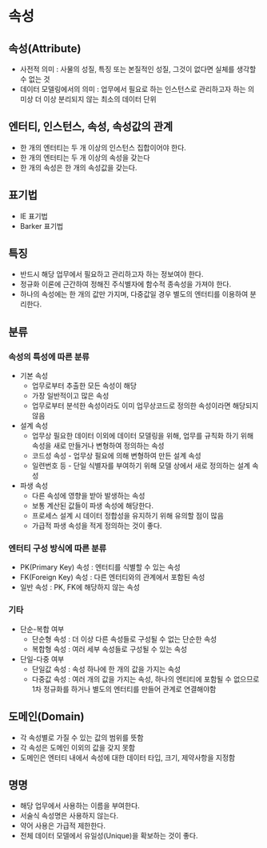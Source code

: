 # 속성

## 속성(Attribute)

- 사전적 의미 : 사물의 성질, 특징 또는 본질적인 성질, 그것이 없다면 실체를 생각할 수 없는 것
- 데이터 모델링에서의 의미 : 업무에서 필요로 하는 인스턴스로 관리하고자 하는 의미상 더 이상 분리되지 않는 최소의 데이터 단위

## 엔터티, 인스턴스, 속성, 속성값의 관계

- 한 개의 엔터티는 두 개 이상의 인스턴스 집합이어야 한다.
- 한 개의 엔터티는 두 개 이상의 속성을 갖는다
- 한 개의 속성은 한 개의 속성값을 갖는다.

## 표기법

- IE 표기법
- Barker 표기법

## 특징

- 반드시 해당 업무에서 필요하고 관리하고자 하는 정보여야 한다.
- 정규화 이론에 근간하여 정해진 주식별자에 함수적 종속성을 가져야 한다.
- 하나의 속성에는 한 개의 값만 가지며, 다중값일 경우 별도의 엔터티를 이용하여 분리한다.

## 분류

### 속성의 특성에 따른 분류

- 기본 속성
    - 업무로부터 추출한 모든 속성이 해당
    - 가장 일반적이고 많은 속성
    - 업무로부터 분석한 속성이라도 이미 업무상코드로 정의한 속성이라면 해당되지 않음
- 설계 속성
    - 업무상 필요한 데이터 이외에 데이터 모델링을 위해, 업무를 규칙화 하기 위해 속성을 새로 만들거나 변형하여 정의하는 속성
    - 코드성 속성 - 업무상 필요에 의해 변형하여 만든 설계 속성
    - 일련번호 등 - 단일 식별자를 부여하기 위해 모델 상에서 새로 정의하는 설계 속성
- 파생 속성
    - 다른 속성에 영향을 받아 발생하는 속성
    - 보통 계산된 값들이 파생 속성에 해당한다.
    - 프로세스 설계 시 데이터 정합성을 유지하기 위해 유의할 점이 많음
    - 가급적 파생 속성을 적게 정의하는 것이 좋다.

### 엔터티 구성 방식에 따른 분류

- PK(Primary Key) 속성 : 엔터티를 식별할 수 있는 속성
- FK(Foreign Key) 속성 : 다른 엔터티와의 관계에서 포함된 속성
- 일반 속성 : PK, FK에 해당하지 않는 속성

### 기타

- 단순-복합 여부
    - 단순형 속성 : 더 이상 다른 속성들로 구성될 수 없는 단순한 속성
    - 복합형 속성 : 여러 세부 속성들로 구성될 수 있는 속성
- 단일-다중 여부
    - 단일값 속성 : 속성 하나에 한 개의 값을 가지는 속성
    - 다중값 속성 : 여러 개의 값을 가지는 속성, 하나의 엔티티에 포함될 수 없으므로 1차 정규화를 하거나 별도의 엔터티를 만들어 관계로 연결해야함

## 도메인(Domain)

- 각 속성별로 가질 수 있는 값의 범위를 뜻함
- 각 속성은 도메인 이외의 값을 갖지 못함
- 도메인은 엔터티 내에서 속성에 대한 데이터 타입, 크기, 제약사항을 지정함

## 명명

- 해당 업무에서 사용하는 이름을 부여한다.
- 서술식 속성명은 사용하지 않는다.
- 약어 사용은 가급적 제한한다.
- 전체 데이터 모델에서 유일성(Unique)을 확보하는 것이 좋다.